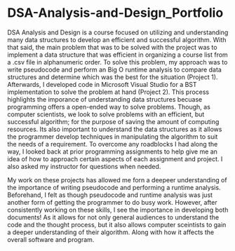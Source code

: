 # DSA-Analysis-and-Design_Portfolio

DSA Analysis and Design is a course focused on utilizing and understanding many data structures to develop an efficient and successful algorithm. With that said, the main problem that was to be solved with the project was to implement a data structure that was efficient in organizing a course list from a .csv file in alphanumeric order. To solve this problem, my approach was to write pseudocode and perform an Big O runtime analysis to compare data structures and determine which was the best for the situation (Project 1). Afterwards, I developed code in Microsoft Visual Studio for a BST implementation to solve the problem at hand (Project 2). This process highlights the imporance of understanding data structures becuase programming offers a open-ended way to solve problems. Though, as computer scientists, we look to solve problems with an efficient, but successful algorithm; for the purpose of saving the amount of computing resources. Its also important to understand the data structures as it allows the programmer develop techniques in manipulating the algorithm to suit the needs of a requirement. To overcome any roadblocks I had along the way, I looked back at prior programming assignments to help give me an idea of how to approach certain aspects of each assignment and project. I also asked my instructor for questions when needed.

My work on these projects has allowed me forn a deepeer understanding of the importance of writing pseudocode and performing a runtime analysis. Beforehand, I felt as though pseudocode and runtime analysis was just another form of getting the programmer to do busy work. However, after consistently working on these skills, I see the importance in developing both documents! As it allows for not only general audiences to understand the code and the thought process, but it also allows computer sceintists to gain a deeper understanding of their algorithm. Along with how it affects the overall software and program. 

